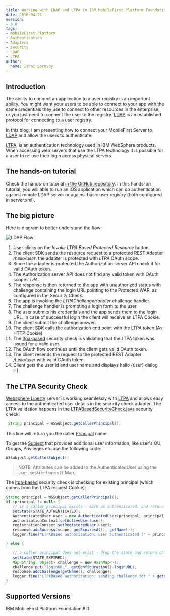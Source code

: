 ```yaml
---
title: Working with LDAP and LTPA in IBM MobileFirst Platform Foundation 8.0 Beta
date: 2016-04-21
version:
- 8.0
tags:
- MobileFirst_Platform
- Authentication
- Adapters
- Security
- LDAP
- LTPA
author:
  name: Ishai Borovoy
---
```

## Introduction
The ability to connect an application to a user registry is an important ability.  You might want your users to be able to connect to your app with the same credentials they use to connect to other resources in the enterprise, or you just need to connect the user to the registry.  [LDAP](https://www.wikiwand.com/en/Lightweight_Directory_Access_Protocol) is an established protocol for connecting to a user registry.  

In this blog, I am presenting how to connect your MobileFirst Server to [LDAP](https://www.wikiwand.com/en/Lightweight_Directory_Access_Protocol) and allow the users to authenticate.

[LTPA](https://www.wikiwand.com/en/IBM_Lightweight_Third-Party_Authentication), is an authentication technology used in IBM WebSphere products. When accessing web servers that use the LTPA technology it is possible for a user to re-use their login across physical servers.

## The hands-on tutorial
Check the hands-on tutorial [in the GitHub repository](https://github.com/mfpdev/mfp-advanced-adapters-samples/tree/development/custom-security-checks/ltpa-sample).  In this hands-on tutorial, you will able to run an iOS application which can do authentication against remote LDAP server or against basic user registry (both configured in server.xml).

## The big picture
Here is diagram to better understand the flow:  

![LDAP Flow]({{site.baseurl}}/assets/blog/2016-04-21-using-ldap-as-user-registry/LDAP.png)  

1. User clicks on the *Invoke LTPA Based Protected Resource* button.   
2. The client SDK sends the resource request to a protected REST Adapter */hello/user*, the adapter is protected with *LTPA* OAuth scope.  
3. Since the adapter is protected the Authorization server API check it for valid OAuth token.  
4. The Authorization server API does not find any valid token with OAuth scope *LTPA*.  
5. The response is then returned to the app with unauthorized status with challenge containing the login URL pointing to the Protected WAR, as configured in the Security Check.  
6. The app is invoking the *LTPAChallengeHandler* challenge handler.  
7. The challenge handler is prompting a login form to the user.  
8. The user submits his credentials and the app sends them to the login URL. In case of successful login the client will receive an LTPA Cookie.
9. The client submit the challenge answer.
10. The client SDK calls the authorization end point with the LTPA token (As HTTP Cookie).
11. The [ltpa-based](https://github.com/mfpdev/mfp-advanced-adapters-samples/tree/development/custom-security-checks/ltpa-sample/ltpa-based) security check is validating that the LTPA token was issued for a valid user.  
12. The OAuth flow continues until the client gets valid OAuth token.  
13. The client resends the request to the protected REST Adapter */hello/user* with valid OAuth token.
14. Client gets the user id and user name and displays hello {user} dialog :-).

## The LTPA Security Check
[Websphere Liberty](https://developer.ibm.com/wasdev/websphere-liberty/) server is working seamlessly with [LTPA](https://www.wikiwand.com/en/IBM_Lightweight_Third-Party_Authentication) and allows easy access to the authenticated user details in the security check adapter.  The LTPA validation happens in the [LTPABasedSecurityCheck.java](https://github.com/mfpdev/mfp-advanced-adapters-samples/blob/development/custom-security-checks/ltpa-sample/ltpa-based/src/main/java/net/mfpdev/sample/ltpa/LTPABasedSecurityCheck.java) security check:

```java
 String principal = WSSubject.getCallerPrincipal();
```

This line will return you the caller [Principal](https://docs.oracle.com/javase/7/docs/api/java/security/Principal.html) name.

To get the [Subject](https://docs.oracle.com/javase/7/docs/api/javax/security/auth/Subject.html) that provides additional user information, like user's OU, Groups, Privileges etc use the following code:

```java
WSSubject.getCallerSubject()
```

> NOTE: Attributes can be added to the AuthenticatedUser using the `user.getAttributes()` Map.

The [ltpa-based](https://github.com/mfpdev/mfp-advanced-adapters-samples/tree/development/custom-security-checks/ltpa-sample/ltpa-based) security check is checking for existing principal (which comes from the LTPA request Cookie):

```java
String principal = WSSubject.getCallerPrincipal();
if (principal != null) {
   // if a caller principal exists - mark as authenticated, and return success
   setState(STATE_AUTHENTICATED);
   AuthenticatedUser user = new AuthenticatedUser(principal, principal, getName());
   authorizationContext.setActiveUser(user);
   registrationContext.setRegisteredUser(user);
   response.addSuccess(scope, getExpiresAt(), getName());
   logger.fine("LTPABased authorization: user authenticated (" + principal + ")");

} else {

   // a caller principal does not exist - drop the state and return challenge
   setState(STATE_EXPIRED);
   Map<String, Object> challenge = new HashMap<>();
   challenge.put("loginURL", getConfiguration().loginURL);
   response.addChallenge(getName(), challenge);
   logger.fine("LTPABased authorization: sending challenge for " + getConfiguration().loginURL);
}
```

## Supported Versions
IBM MobileFirst Platform Foundation 8.0

